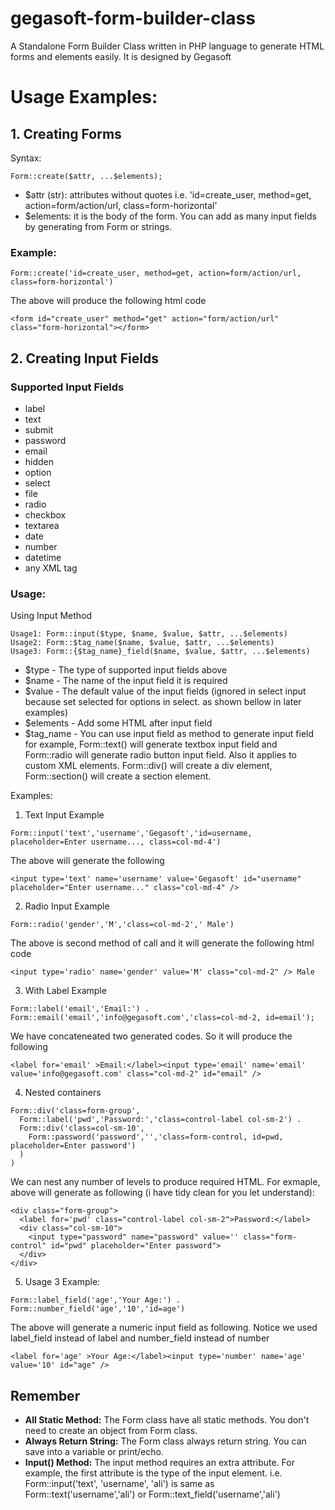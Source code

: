 # gegasoft-form-builder-class
A Standalone Form Builder Class written in PHP language to generate HTML forms and elements easily. It is designed by Gegasoft

# Usage Examples:
## 1. Creating Forms
Syntax: 
```
Form::create($attr, ...$elements);
```
- $attr (str): attributes without quotes i.e. 'id=create_user, method=get, action=form/action/url, class=form-horizontal'
- $elements: it is the body of the form. You can add as many input fields by generating from Form or strings.
### Example:
```
Form::create('id=create_user, method=get, action=form/action/url, class=form-horizontal')
```
The above will produce the following html code
```
<form id="create_user" method="get" action="form/action/url" class="form-horizontal"></form>
```
## 2. Creating Input Fields
### Supported Input Fields
- label
- text
- submit
- password
- email
- hidden
- option
- select
- file
- radio
- checkbox
- textarea
- date
- number
- datetime
- any XML tag
### Usage:
Using Input Method
```
Usage1: Form::input($type, $name, $value, $attr, ...$elements)
Usage2: Form::$tag_name($name, $value, $attr, ...$elements)
Usage3: Form::{$tag_name}_field($name, $value, $attr, ...$elements)
```
- $type - The type of supported input fields above
- $name - The name of the input field it is required
- $value - The default value of the input fields (ignored in select input because set selected for options in select. as shown bellow in later examples)
- $elements - Add some HTML after input field
- $tag_name - You can use input field as method to generate input field for example, Form::text() will generate textbox input field and Form::radio will generate radio button input field. Also it applies to custom XML elements. Form::div() will create a div element, Form::section() will create a section element.

Examples:
1. Text Input Example
```
Form::input('text','username','Gegasoft','id=username, placeholder=Enter username..., class=col-md-4')
```
The above will generate the following
```
<input type='text' name='username' value='Gegasoft' id="username" placeholder="Enter username..." class="col-md-4" />
```
2. Radio Input Example
```
Form::radio('gender','M','class=col-md-2',' Male')
```
The above is second method of call and it will generate the following html code
```
<input type='radio' name='gender' value='M' class="col-md-2" /> Male
```
3. With Label Example
```
Form::label('email','Email:') . Form::email('email','info@gegasoft.com','class=col-md-2, id=email');
```
We have concateneated two generated codes. So it will produce the following
```
<label for='email' >Email:</label><input type='email' name='email' value='info@gegasoft.com' class="col-md-2" id="email" />
```
4. Nested containers
```
Form::div('class=form-group',
  Form::label('pwd','Password:','class=control-label col-sm-2') .
  Form::div('class=col-sm-10',
    Form::password('password','','class=form-control, id=pwd, placeholder=Enter password')
  )
)
```
We can nest any number of levels to produce required HTML. For exmaple, above will generate as following (i have tidy clean for you let understand):
```
<div class="form-group">
  <label for='pwd' class="control-label col-sm-2">Password:</label>
  <div class="col-sm-10">
    <input type="password" name="password" value='' class="form-control" id="pwd" placeholder="Enter password">
  </div>
</div>
```
5. Usage 3 Example:
```
Form::label_field('age','Your Age:') . Form::number_field('age','10','id=age')
```
The above will generate a numeric input field as following. Notice we used label_field instead of label and number_field instead of number
```
<label for='age' >Your Age:</label><input type='number' name='age' value='10' id="age" />
```

## Remember
- **All Static Method:**  The Form class have all static methods. You don't need to create an object from Form class. 
- **Always Return String:** The Form class always return string. You can save into a variable or print/echo. 
- **Input() Method:** The input method requires an extra attribute. For example, the first attribute is the type of the input element. i.e. Form::input('text', 'username', 'ali') is same as Form::text('username','ali') or Form::text_field('username','ali')
